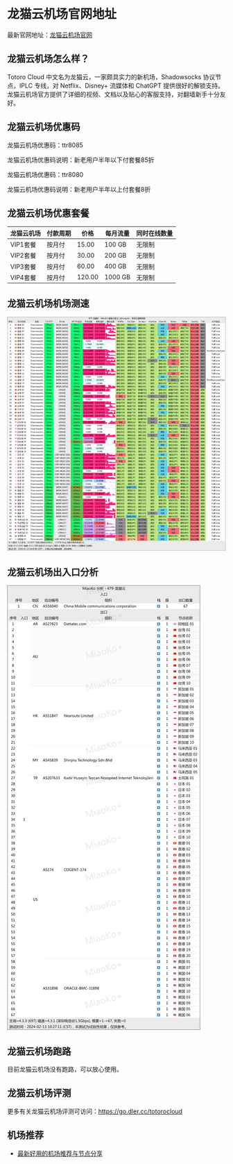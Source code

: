 # 龙猫云机场官网地址
最新官网地址：[龙猫云机场官网](https://go.dler.cc/totorocloud)

## 龙猫云机场怎么样？
Totoro Cloud 中文名为龙猫云，一家颇具实力的新机场，Shadowsocks 协议节点，IPLC 专线，对 Netflix、Disney+ 流媒体和 ChatGPT 提供很好的解锁支持。龙猫云机场官方提供了详细的视频、文档以及贴心的客服支持，对翻墙新手十分友好。

## 龙猫云机场优惠码
龙猫云机场优惠码：ttr8085

龙猫云机场优惠码说明：新老用户半年以下付套餐85折

龙猫云机场优惠码：ttr8080

龙猫云机场优惠码说明：新老用户半年以上付套餐8折

## 龙猫云机场优惠套餐

| 龙猫云机场    | 付款周期 | 价格     | 每月流量    | 同时在线数量 |
|--------|------|--------|---------|--------|
| VIP1套餐 | 按月付  | 15.00  | 100 GB  | 无限制    |
| VIP2套餐 | 按月付  | 30.00  | 200 GB  | 无限制    |
| VIP3套餐 | 按月付  | 60.00  | 400 GB  | 无限制    |
| VIP4套餐 | 按月付  | 120.00 | 1000 GB | 无限制    |

## 龙猫云机场机场测速

![TotoroCloud-SpeedTest-SZDX](https://github.com/tzbaike/TotoroCloud/blob/main/305088035-3494b185-7039-4be1-8e39-9d5b3f6a7026.png?raw=true)

## 龙猫云机场出入口分析

![TotoroCloud-Network-Topology-SZDX](https://github.com/tzbaike/TotoroCloud/blob/main/305088014-452c5bfd-1e5b-41d2-bed8-737e923815ad.png?raw=true)

## 龙猫云机场跑路
目前龙猫云机场没有跑路，可以放心使用。

## 龙猫云机场评测
更多有关龙猫云机场评测可访问：https://go.dler.cc/totorocloud

## 机场推荐
 - [最新好用的机场推荐与节点分享](https://go.dler.cc/totorocloud)
